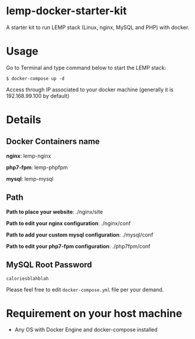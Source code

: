 # lemp-docker-starter-kit

A starter kit to run LEMP stack (Linux, nginx, MySQL and PHP) with docker.

# Usage

Go to Terminal and type command below to start the LEMP stack:

```
$ docker-compose up -d
```

Access through IP associated to your docker machine (generally it is 192.168.99.100 by default)

# Details

## Docker Containers name

**nginx**: lemp-nginx

**php7-fpm**: lemp-phpfpm

**mysql**: lemp-mysql

## Path

**Path to place your website**: ./nginx/site

**Path to edit your nginx configuration**: ./nginx/conf

**Path to add your custom mysql configuration**: ./mysql/conf

**Path to edit your php7-fpm configuration**: ./php7fpm/conf

## MySQL Root Password

`caloriesblahblah`

Please feel free to edit `docker-compose.yml` file per your demand.

# Requirement on your host machine

- Any OS with Docker Engine and docker-compose installed
